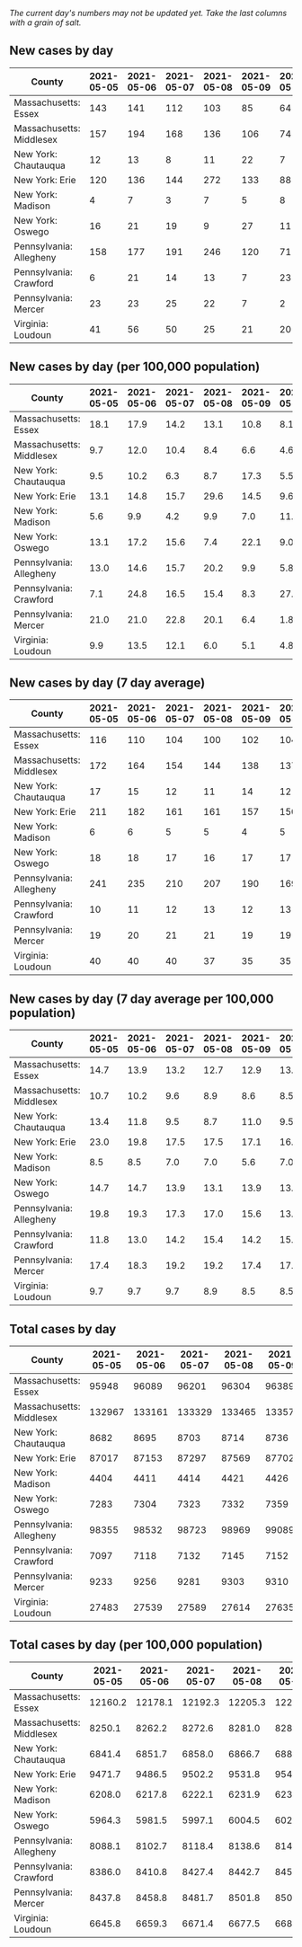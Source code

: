 _The current day's numbers may not be updated yet. Take the last columns with a grain of salt._
## New cases by day

| County | 2021-05-05 | 2021-05-06 | 2021-05-07 | 2021-05-08 | 2021-05-09 | 2021-05-10 | 2021-05-11 |
| --- | --- | --- | --- | --- | --- | --- | --- |
| Massachusetts: Essex | 143 | 141 | 112 | 103 | 85 | 64 | 18 |
| Massachusetts: Middlesex | 157 | 194 | 168 | 136 | 106 | 74 | 23 |
| New York: Chautauqua | 12 | 13 | 8 | 11 | 22 | 7 | 6 |
| New York: Erie | 120 | 136 | 144 | 272 | 133 | 88 | 87 |
| New York: Madison | 4 | 7 | 3 | 7 | 5 | 8 | 6 |
| New York: Oswego | 16 | 21 | 19 | 9 | 27 | 11 | 11 |
| Pennsylvania: Allegheny | 158 | 177 | 191 | 246 | 120 | 71 | 224 |
| Pennsylvania: Crawford | 6 | 21 | 14 | 13 | 7 | 23 | 18 |
| Pennsylvania: Mercer | 23 | 23 | 25 | 22 | 7 | 2 | 30 |
| Virginia: Loudoun | 41 | 56 | 50 | 25 | 21 | 20 | 31 |

## New cases by day (per 100,000 population)

| County | 2021-05-05 | 2021-05-06 | 2021-05-07 | 2021-05-08 | 2021-05-09 | 2021-05-10 | 2021-05-11 |
| --- | --- | --- | --- | --- | --- | --- | --- |
| Massachusetts: Essex | 18.1 | 17.9 | 14.2 | 13.1 | 10.8 | 8.1 | 2.3 |
| Massachusetts: Middlesex | 9.7 | 12.0 | 10.4 | 8.4 | 6.6 | 4.6 | 1.4 |
| New York: Chautauqua | 9.5 | 10.2 | 6.3 | 8.7 | 17.3 | 5.5 | 4.7 |
| New York: Erie | 13.1 | 14.8 | 15.7 | 29.6 | 14.5 | 9.6 | 9.5 |
| New York: Madison | 5.6 | 9.9 | 4.2 | 9.9 | 7.0 | 11.3 | 8.5 |
| New York: Oswego | 13.1 | 17.2 | 15.6 | 7.4 | 22.1 | 9.0 | 9.0 |
| Pennsylvania: Allegheny | 13.0 | 14.6 | 15.7 | 20.2 | 9.9 | 5.8 | 18.4 |
| Pennsylvania: Crawford | 7.1 | 24.8 | 16.5 | 15.4 | 8.3 | 27.2 | 21.3 |
| Pennsylvania: Mercer | 21.0 | 21.0 | 22.8 | 20.1 | 6.4 | 1.8 | 27.4 |
| Virginia: Loudoun | 9.9 | 13.5 | 12.1 | 6.0 | 5.1 | 4.8 | 7.5 |

## New cases by day (7 day average)

| County | 2021-05-05 | 2021-05-06 | 2021-05-07 | 2021-05-08 | 2021-05-09 | 2021-05-10 | 2021-05-11 |
| --- | --- | --- | --- | --- | --- | --- | --- |
| Massachusetts: Essex | 116 | 110 | 104 | 100 | 102 | 104 | 95 |
| Massachusetts: Middlesex | 172 | 164 | 154 | 144 | 138 | 137 | 123 |
| New York: Chautauqua | 17 | 15 | 12 | 11 | 14 | 12 | 11 |
| New York: Erie | 211 | 182 | 161 | 161 | 157 | 150 | 140 |
| New York: Madison | 6 | 6 | 5 | 5 | 4 | 5 | 6 |
| New York: Oswego | 18 | 18 | 17 | 16 | 17 | 17 | 16 |
| Pennsylvania: Allegheny | 241 | 235 | 210 | 207 | 190 | 169 | 170 |
| Pennsylvania: Crawford | 10 | 11 | 12 | 13 | 12 | 13 | 15 |
| Pennsylvania: Mercer | 19 | 20 | 21 | 21 | 19 | 19 | 19 |
| Virginia: Loudoun | 40 | 40 | 40 | 37 | 35 | 35 | 35 |

## New cases by day (7 day average per 100,000 population)

| County | 2021-05-05 | 2021-05-06 | 2021-05-07 | 2021-05-08 | 2021-05-09 | 2021-05-10 | 2021-05-11 |
| --- | --- | --- | --- | --- | --- | --- | --- |
| Massachusetts: Essex | 14.7 | 13.9 | 13.2 | 12.7 | 12.9 | 13.2 | 12.0 |
| Massachusetts: Middlesex | 10.7 | 10.2 | 9.6 | 8.9 | 8.6 | 8.5 | 7.6 |
| New York: Chautauqua | 13.4 | 11.8 | 9.5 | 8.7 | 11.0 | 9.5 | 8.7 |
| New York: Erie | 23.0 | 19.8 | 17.5 | 17.5 | 17.1 | 16.3 | 15.2 |
| New York: Madison | 8.5 | 8.5 | 7.0 | 7.0 | 5.6 | 7.0 | 8.5 |
| New York: Oswego | 14.7 | 14.7 | 13.9 | 13.1 | 13.9 | 13.9 | 13.1 |
| Pennsylvania: Allegheny | 19.8 | 19.3 | 17.3 | 17.0 | 15.6 | 13.9 | 14.0 |
| Pennsylvania: Crawford | 11.8 | 13.0 | 14.2 | 15.4 | 14.2 | 15.4 | 17.7 |
| Pennsylvania: Mercer | 17.4 | 18.3 | 19.2 | 19.2 | 17.4 | 17.4 | 17.4 |
| Virginia: Loudoun | 9.7 | 9.7 | 9.7 | 8.9 | 8.5 | 8.5 | 8.5 |

## Total cases by day

| County | 2021-05-05 | 2021-05-06 | 2021-05-07 | 2021-05-08 | 2021-05-09 | 2021-05-10 | 2021-05-11 |
| --- | --- | --- | --- | --- | --- | --- | --- |
| Massachusetts: Essex | 95948 | 96089 | 96201 | 96304 | 96389 | 96453 | 96471 |
| Massachusetts: Middlesex | 132967 | 133161 | 133329 | 133465 | 133571 | 133645 | 133668 |
| New York: Chautauqua | 8682 | 8695 | 8703 | 8714 | 8736 | 8743 | 8749 |
| New York: Erie | 87017 | 87153 | 87297 | 87569 | 87702 | 87790 | 87877 |
| New York: Madison | 4404 | 4411 | 4414 | 4421 | 4426 | 4434 | 4440 |
| New York: Oswego | 7283 | 7304 | 7323 | 7332 | 7359 | 7370 | 7381 |
| Pennsylvania: Allegheny | 98355 | 98532 | 98723 | 98969 | 99089 | 99160 | 99384 |
| Pennsylvania: Crawford | 7097 | 7118 | 7132 | 7145 | 7152 | 7175 | 7193 |
| Pennsylvania: Mercer | 9233 | 9256 | 9281 | 9303 | 9310 | 9312 | 9342 |
| Virginia: Loudoun | 27483 | 27539 | 27589 | 27614 | 27635 | 27655 | 27686 |

## Total cases by day (per 100,000 population)

| County | 2021-05-05 | 2021-05-06 | 2021-05-07 | 2021-05-08 | 2021-05-09 | 2021-05-10 | 2021-05-11 |
| --- | --- | --- | --- | --- | --- | --- | --- |
| Massachusetts: Essex | 12160.2 | 12178.1 | 12192.3 | 12205.3 | 12216.1 | 12224.2 | 12226.5 |
| Massachusetts: Middlesex | 8250.1 | 8262.2 | 8272.6 | 8281.0 | 8287.6 | 8292.2 | 8293.6 |
| New York: Chautauqua | 6841.4 | 6851.7 | 6858.0 | 6866.7 | 6884.0 | 6889.5 | 6894.2 |
| New York: Erie | 9471.7 | 9486.5 | 9502.2 | 9531.8 | 9546.3 | 9555.9 | 9565.3 |
| New York: Madison | 6208.0 | 6217.8 | 6222.1 | 6231.9 | 6239.0 | 6250.3 | 6258.7 |
| New York: Oswego | 5964.3 | 5981.5 | 5997.1 | 6004.5 | 6026.6 | 6035.6 | 6044.6 |
| Pennsylvania: Allegheny | 8088.1 | 8102.7 | 8118.4 | 8138.6 | 8148.5 | 8154.3 | 8172.7 |
| Pennsylvania: Crawford | 8386.0 | 8410.8 | 8427.4 | 8442.7 | 8451.0 | 8478.2 | 8499.5 |
| Pennsylvania: Mercer | 8437.8 | 8458.8 | 8481.7 | 8501.8 | 8508.2 | 8510.0 | 8537.4 |
| Virginia: Loudoun | 6645.8 | 6659.3 | 6671.4 | 6677.5 | 6682.6 | 6687.4 | 6694.9 |

